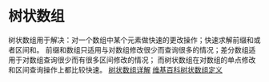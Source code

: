 # 树状数组

树状数组用于解决：对一个数组中某个元素做快速的更改操作；快速求解前缀和或者区间和。
前缀和数组只适用与对数组修改很少而查询很多的情况；差分数组适用于对数组查询很少而有很多区间修改的情况； 而树状数组在对数组的单点修改和区间查询操作上都比较快速。
[树状数组详解](https://blog.csdn.net/Yaokai_AssultMaster/article/details/79492190)
[维基百科树状数组定义](https://zh.wikipedia.org/wiki/%E6%A0%91%E7%8A%B6%E6%95%B0%E7%BB%84)